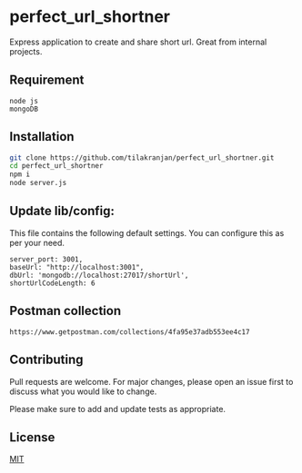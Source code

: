 # perfect_url_shortner

Express application to create and share short url. Great from internal projects.

## Requirement

```
node js
mongoDB
```

## Installation

```bash
git clone https://github.com/tilakranjan/perfect_url_shortner.git
cd perfect_url_shortner
npm i
node server.js
```


## Update lib/config:
This file contains the following default settings. You can configure this as per your need.

```
server_port: 3001,
baseUrl: "http://localhost:3001",
dbUrl: 'mongodb://localhost:27017/shortUrl',
shortUrlCodeLength: 6
```

## Postman collection
```
https://www.getpostman.com/collections/4fa95e37adb553ee4c17
```

## Contributing
Pull requests are welcome. For major changes, please open an issue first to discuss what you would like to change.

Please make sure to add and update tests as appropriate.

## License
[MIT](https://choosealicense.com/licenses/mit/)